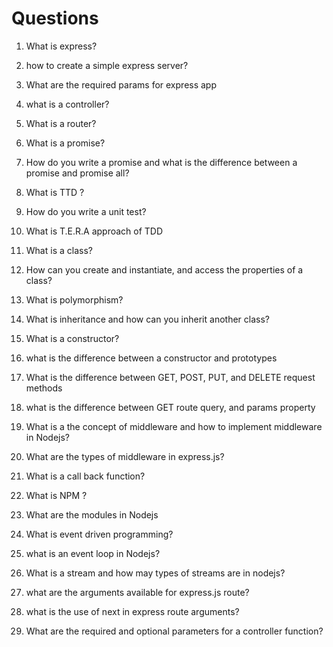 # Questions

1. What is express?

2. how to create a simple express server?

3. What are the required params for express app

4. what is a controller?

5. What is a router?

6. What is a promise?

7. How do you write a promise and what is the difference between a promise and promise all?

8. What is TTD ?

9. How do you write a unit test?

10. What is T.E.R.A approach of TDD

11. What is a class?

12. How can you create and instantiate, and access the properties of a class?

13. What is polymorphism?

14. What is inheritance and how can you inherit another class?

15. What is a constructor?

16. what is the difference between a constructor and  prototypes

17. What is the difference between GET, POST, PUT, and DELETE request methods

18. what is the difference between GET route query, and params property 

19. What is a the concept of middleware and how to implement middleware in Nodejs?

20. What are the types of middleware in express.js?

21. What is a call back function?

22. What is NPM ? 

23. What are the modules in Nodejs

24. What is event driven programming?

25. what is an event loop in Nodejs?

26. What is a stream and how may types of streams are in nodejs?

27. what are the arguments available for express.js route?

28. what is the use of next in express route arguments? 

29. What are the required and optional parameters for a controller function?